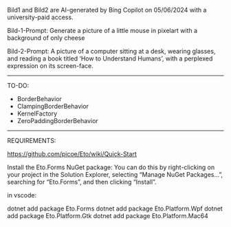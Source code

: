 Bild1 and Bild2 are AI-generated by Bing Copilot on 05/06/2024 with a university-paid access. 

Bild-1-Prompt:
Generate a picture of a little mouse in pixelart with a background of only cheese

Bild-2-Prompt:
A picture of a computer sitting at a desk, wearing glasses, and reading a book titled ‘How to Understand Humans’, with a perplexed expression on its screen-face.

----------------------------------------------------------------------------------------------

TO-DO:

- BorderBehavior
- ClampingBorderBehavior
- KernelFactory
- ZeroPaddingBorderBehavior

--------------------------------------------------------------------------------------------


REQUIREMENTS:

https://github.com/picoe/Eto/wiki/Quick-Start

Install the Eto.Forms NuGet package: You can do this by right-clicking on your project in the Solution Explorer, selecting “Manage NuGet Packages…”, searching for “Eto.Forms”, and then clicking “Install”.

in vscode:

dotnet add package Eto.Forms
dotnet add package Eto.Platform.Wpf 
dotnet add package Eto.Platform.Gtk 
dotnet add package Eto.Platform.Mac64 

